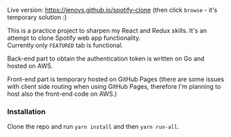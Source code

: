 Live version: https://jenovs.github.io/spotify-clone (then click `browse` - it's temporary solution :)

This is a practice project to sharpen my React and Redux skills. It's an attempt to clone Spotify web app functionality.  
Currently only `FEATURED` tab is functional.  

Back-end part to obtain the authentication token is written on Go and hosted on AWS.  

Front-end part is temporary hosted on GitHub Pages (there are some issues with client side routing when using GitHub Pages, therefore I'm planning to host also the front-end code on AWS.)  

### Installation
Clone the repo and run `yarn install` and then `yarn run-all`.
